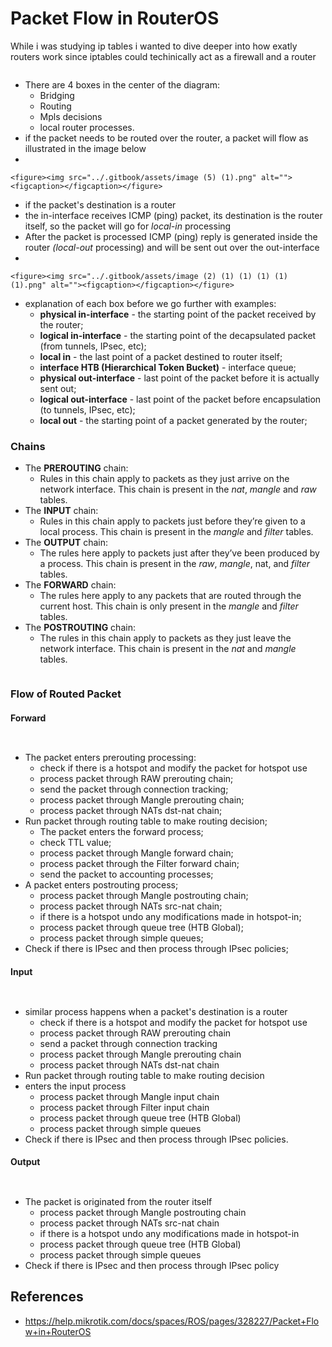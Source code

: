 # Packet Flow in RouterOS

While i was studying ip tables i wanted to dive deeper into how exatly routers work since iptables could techinically act as a firewall and a router

<figure><img src="../.gitbook/assets/image (1) (1) (1) (1) (1) (1) (1).png" alt=""><figcaption></figcaption></figure>

* There are 4 boxes in the center of the diagram:
  * Bridging
  * Routing
  * Mpls decisions
  * local router processes.
* if the packet needs to be routed over the router, a packet will flow as illustrated in the image below
*

    <figure><img src="../.gitbook/assets/image (5) (1).png" alt=""><figcaption></figcaption></figure>



* if the packet's destination is a router
* &#x20;the in-interface receives ICMP (ping) packet, its destination is the router itself, so the packet will go for _local-in_ processing
* After the packet is processed ICMP (ping) reply is generated inside the router _(local-out_ processing) and will be sent out over the out-interface
*

    <figure><img src="../.gitbook/assets/image (2) (1) (1) (1) (1) (1).png" alt=""><figcaption></figcaption></figure>
* explanation of each box before we go further with examples:
  * **physical in-interface** - the starting point of the packet received by the router;
  * **logical in-interface** - the starting point of the decapsulated packet (from tunnels, IPsec, etc);
  * **local in** - the last point of a packet destined to router itself;
  * **interface HTB (Hierarchical Token Bucket)** - interface queue;
  * **physical out-interface** - last point of the packet before it is actually sent out;
  * **logical out-interface** - last point of the packet before encapsulation (to tunnels, IPsec, etc);
  * **local out** - the starting point of a packet generated by the router;



### Chains

* The **PREROUTING** chain:
  * Rules in this chain apply to packets as they just arrive on the network interface. This chain is present in the _nat_, _mangle_ and _raw_ tables.
* The **INPUT** chain:
  * Rules in this chain apply to packets just before they’re given to a local process. This chain is present in the _mangle_ and _filter_ tables.
* The **OUTPUT** chain:
  * The rules here apply to packets just after they’ve been produced by a process. This chain is present in the _raw_, _mangle_, nat, and _filter_ tables.
* The **FORWARD** chain:
  * The rules here apply to any packets that are routed through the current host. This chain is only present in the _mangle_ and _filter_ tables.
* The **POSTROUTING** chain:
  * The rules in this chain apply to packets as they just leave the network interface. This chain is present in the _nat_ and _mangle_ tables.

<figure><img src="../.gitbook/assets/image (3) (1) (1) (1) (1).png" alt=""><figcaption></figcaption></figure>



### Flow of Routed Packet

#### Forward



<figure><img src="../.gitbook/assets/image (4) (1) (1).png" alt=""><figcaption></figcaption></figure>

<figure><img src="../.gitbook/assets/image (5) (1) (1).png" alt=""><figcaption></figcaption></figure>

* The packet enters prerouting processing:
  * check if there is a hotspot and modify the packet for hotspot use
  * process packet through RAW prerouting chain;
  * send the packet through connection tracking;
  * process packet through Mangle prerouting chain;
  * &#x20;process packet through NATs dst-nat chain;
* Run packet through routing table to make routing decision;
  * The packet enters the forward process;
  * check TTL value;
  * process packet through Mangle forward chain;
  * process packet through the Filter forward chain;
  * send the packet to accounting processes;
* A packet enters postrouting process;
  * process packet through Mangle postrouting chain;
  * process packet through NATs src-nat chain;
  * if there is a hotspot undo any modifications made in hotspot-in;
  * process packet through queue tree (HTB Global);
  * process packet through simple queues;
* Check if there is IPsec and then process through IPsec policies;



#### Input

<figure><img src="../.gitbook/assets/image (6) (1).png" alt=""><figcaption></figcaption></figure>

<figure><img src="../.gitbook/assets/image (7) (1).png" alt=""><figcaption></figcaption></figure>

* similar process happens when a packet's destination is a router
  * check if there is a hotspot and modify the packet for hotspot use
  * process packet through RAW prerouting chain
  * send a packet through connection tracking
  * process packet through Mangle prerouting chain
  * process packet through NATs dst-nat chain
* Run packet through routing table to make routing decision
* enters the input process
  * process packet through Mangle input chain
  * process packet through Filter input chain
  * process packet through queue tree (HTB Global)
  * &#x20;process packet through simple queues
* Check if there is IPsec and then process through IPsec policies.



#### Output

<figure><img src="../.gitbook/assets/image (8) (1).png" alt=""><figcaption></figcaption></figure>

<figure><img src="../.gitbook/assets/image (9) (1).png" alt=""><figcaption></figcaption></figure>

* The packet is originated from the router itself
  * process packet through Mangle postrouting chain
  * process packet through NATs src-nat chain
  * if there is a hotspot undo any modifications made in hotspot-in
  * process packet through queue tree (HTB Global)
  * process packet through simple queues
* Check if there is IPsec and then process through IPsec policy



## References

* https://help.mikrotik.com/docs/spaces/ROS/pages/328227/Packet+Flow+in+RouterOS

